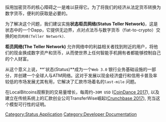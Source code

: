 採用加密货币的核心障碍之一是难以获得它。为了将我们的经济从法定货币转换为数字货币，便利的获取是必要的。

为了解决这个问题，我们建议实施**状态柜员网络(Status Teller
Network)**，这是状态中的一个Dapp，它提供无边界，点对点法币与数字货币（fiat-to-crypto）交换的`柜员网络(Teller
Network)`.

**柜员网络(The Teller Network)**
允许网络中的利益相关者找到附近的用户，将他们的现金换成数字资产和货币，从而使世界上任何智能手机拥有者都能够控制自己的个人财富。

从这个意义上说，**'状态(Status)**成为一个`Web 3.0`
银行业务基础设施的一部分，并创建一个全球人与ATM网络。这对于发展以现金经济盛行和信用卡普及率较低的市场发展尤其有用，它解决了汇款市场着名的`last-mile`
问题。

在LocalBitcoins观察到的交易量增长，每周约`~30M USD`
([CoinDance 2017](https://coin.dance/volume/localbitcoins)),
以及建立在传统系统上的汇款创业公司TransferWise崛起([Crunchbase 2017](https://www.crunchbase.com/organization/transferwise#/)),
充当这个模型可行性的证明。

[Category:Status Application](Category:Status_Application "wikilink")
[Category:Developer
Documentation](Category:Developer_Documentation "wikilink")